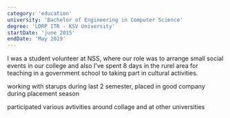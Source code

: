 ```yaml
---
category: 'education'
university: 'Bachelor of Engineering in Computer Science'
degree: 'LDRP ITR - KSV University'
startDate: 'june 2015'
endDate: 'May 2019'
---
```


I was a student volunteer at NSS, where our role was to arrange small social events in our college and also I've spent 8 days in the rurel area for teaching in a government school to taking part in cultural activities.

working with starups during last 2 semester, placed in good company during placement season

participated various avtivities around collage and at other universities

